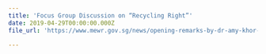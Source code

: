 ```yaml
---
title: 'Focus Group Discussion on “Recycling Right”'
date: 2019-04-29T00:00:00.000Z
file_url: 'https://www.mewr.gov.sg/news/opening-remarks-by-dr-amy-khor--senior-minister-of-state-for-the-environment-and-water-resources--at-the-fgd-on-recycling-right-at-mewr-hall-on-29-april-2019'

---
```


